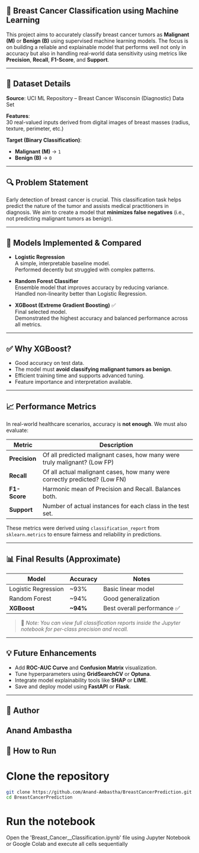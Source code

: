 ## 🧬 Breast Cancer Classification using Machine Learning  
This project aims to accurately classify breast cancer tumors as **Malignant (M)** or **Benign (B)** using supervised machine learning models. The focus is on building a reliable and explainable model that performs well not only in accuracy but also in handling real-world data sensitivity using metrics like **Precision**, **Recall**, **F1-Score**, and **Support**.

---

## 📂 Dataset Details  
**Source**: UCI ML Repository – Breast Cancer Wisconsin (Diagnostic) Data Set  

**Features**:  
30 real-valued inputs derived from digital images of breast masses (radius, texture, perimeter, etc.)

**Target (Binary Classification)**:  
- **Malignant (M)** → `1`  
- **Benign (B)** → `0`

---

## 🔍 Problem Statement  
Early detection of breast cancer is crucial. This classification task helps predict the nature of the tumor and assists medical practitioners in diagnosis. We aim to create a model that **minimizes false negatives** (i.e., not predicting malignant tumors as benign).

---

## 🧪 Models Implemented & Compared  

- **Logistic Regression**  
  A simple, interpretable baseline model.  
  Performed decently but struggled with complex patterns.

- **Random Forest Classifier**  
  Ensemble model that improves accuracy by reducing variance.  
  Handled non-linearity better than Logistic Regression.

- **XGBoost (Extreme Gradient Boosting)** ✅  
  Final selected model.  
  Demonstrated the highest accuracy and balanced performance across all metrics.

---

## ✅ Why XGBoost?  

- Good accuracy on test data.  
- The model must **avoid classifying malignant tumors as benign**.  
- Efficient training time and supports advanced tuning.  
- Feature importance and interpretation available.  

---

## 📈 Performance Metrics  

In real-world healthcare scenarios, accuracy is **not enough**. We must also evaluate:

| Metric      | Description                                                                 |
|-------------|-----------------------------------------------------------------------------|
| **Precision** | Of all predicted malignant cases, how many were truly malignant? (Low FP) |
| **Recall**    | Of all actual malignant cases, how many were correctly predicted? (Low FN) |
| **F1-Score**  | Harmonic mean of Precision and Recall. Balances both.                      |
| **Support**   | Number of actual instances for each class in the test set.                |

These metrics were derived using `classification_report` from `sklearn.metrics` to ensure fairness and reliability in predictions.

---

## 📊 Final Results (Approximate)

| Model               | Accuracy | Notes                      |
|--------------------|----------|----------------------------|
| Logistic Regression | ~93%     | Basic linear model         |
| Random Forest       | ~94%     | Good generalization        |
| **XGBoost**         | **~94%** | Best overall performance ✅ |

> 📌 *Note: You can view full classification reports inside the Jupyter notebook for per-class precision and recall.*

---

## 💡 Future Enhancements  

- Add **ROC-AUC Curve** and **Confusion Matrix** visualization.  
- Tune hyperparameters using **GridSearchCV** or **Optuna**.  
- Integrate model explainability tools like **SHAP** or **LIME**.  
- Save and deploy model using **FastAPI** or **Flask**.  

---
## 🧠 Author
Anand Ambastha
---
## 🧰 How to Run


# Clone the repository
```bash
git clone https://github.com/Anand-Ambastha/BreastCancerPrediction.git
cd BreastCancerPrediction
```


# Run the notebook
Open the 'Breast_Cancer__Classification.ipynb' file using Jupyter Notebook or Google Colab
and execute all cells sequentially

